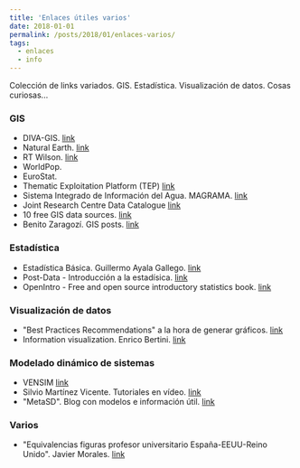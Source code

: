 ```yaml
---
title: 'Enlaces útiles varios'
date: 2018-01-01
permalink: /posts/2018/01/enlaces-varios/
tags:
  - enlaces
  - info
---
```


Colección de links variados. GIS. Estadística. Visualización de datos. Cosas curiosas...

### GIS
* DIVA-GIS. [link](http://www.diva-gis.org/Data)
* Natural Earth. [link](http://www.naturalearthdata.com/)
* RT Wilson. [link](https://freegisdata.rtwilson.com/)
* WorldPop.
* EuroStat.
* Thematic Exploitation Platform (TEP) [link](https://tep.eo.esa.int/)
* Sistema Integrado de Información del Agua. MAGRAMA. [link](http://servicios2.magrama.es/sia/visualizacion/descargas/capas.jsp)
* Joint Research Centre Data Catalogue [link](http://data.jrc.ec.europa.eu/dataset?sort=sort_criteria+desc)
* 10 free GIS data sources. [link](http://gisgeography.com/best-free-gis-data-sources-raster-vector/)
* Benito Zaragozí. GIS posts. [link](http://benito-zaragozi.com/)


### Estadística
* Estadística Básica. Guillermo Ayala Gallego. [link](http://www.uv.es/~ayala/docencia/nmr/nmr13.pdf)
* Post-Data - Introducción a la estadísica. [link](http://www.postdata-statistics.com/)
* OpenIntro - Free and open source introductory statistics book. [link](https://www.openintro.org/index.php)


### Visualización de datos
* "Best Practices Recommendations" a la hora de generar gráficos. [link](https://www.ctspedia.org/do/view/CTSpedia/BestPractices)
* Information visualization. Enrico Bertini. [link](http://enrico.bertini.io/teaching/)


### Modelado dinámico de sistemas
* VENSIM [link](https://vensim.com/free-download/)
* Silvio Martínez Vicente. Tutoriales en vídeo. [link](https://www.youtube.com/channel/UC30XzUvk--ypyHCkEOD0Tvw/videos)
* "MetaSD". Blog con modelos e información útil. [link](https://metasd.com/)


### Varios
* "Equivalencias figuras profesor universitario España-EEUU-Reino Unido". Javier Morales. [link](https://javier-morales.blogspot.com.es/2016/12/equivalencias-figuras-profesor.html)
